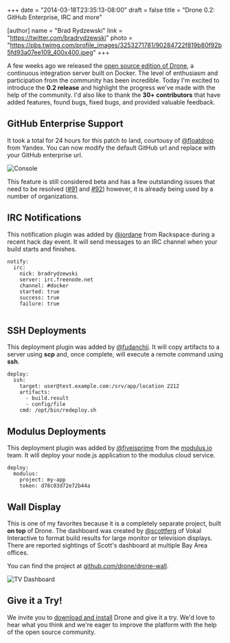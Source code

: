 +++
date = "2014-03-18T23:35:13-08:00"
draft = false
title = "Drone 0.2: GitHub Enterprise, IRC and more"

[author]
  name = "Brad Rydzewski"
  link = "https://twitter.com/bradrydzewski"
  photo = "https://pbs.twimg.com/profile_images/3253271781/90284722f819b80f92b5fd93a07ee109_400x400.jpeg"
+++


A few weeks ago we released the [open source edition of Drone](https://github.com/drone/drone), a continuous integration server built on Docker. The level of enthusiasm and participation
from the community has been incredible. Today I'm excited to introduce the **0.2 release** and highlight the progress we've made with the help of the community. I'd also like to thank the **30+ contributors** that have added features, found bugs, fixed bugs, and provided valuable feedback.

## GitHub Enterprise Support

It took a total for 24 hours for this patch to land, courtousy of [@floatdrop](https://github.com/floatdrop)
from Yandex. You can now modify the default GitHub url and replace with your
GitHub enterprise url.

![Console](/images/oss_screenshot_github_enterprise.png)

This feature is still considered beta and has a few outstanding issues that need
to be resolved ([#91](https://github.com/drone/drone/issues/91) and
[#92](https://github.com/drone/drone/issues/92)) however, it is already being
used by a number of organizations.

## IRC Notifications

This notification plugin was added by [@jordane](https://github.com/jordane)
from Rackspace during a recent hack day event. It will send messages to an IRC channel
when your build starts and finishes.

```
notify:
  irc:
    nick: bradrydzewski
    server: irc.freenode.net
    channel: #docker
    started: true
    success: true
    failure: true
    
```

## SSH Deployments

This deployment plugin was added by [@fudanchii](https://github.com/fudanchii).
It will copy artifacts to a server using **scp** and, once complete, will execute
a remote command using **ssh**.

```
deploy:
  ssh:
    target: user@test.example.com:/srv/app/location 2212
    artifacts:
      - build.result
      - config/file
    cmd: /opt/bin/redeploy.sh
```

## Modulus Deployments

This deployment plugin was added by [@fiveisprime](https://github.com/fiveisprime)
from the [modulus.io](https://modulus.io) team. It will deploy your node.js application
to the modulus cloud service.

```
deploy:
  modulus:
    project: my-app
    token: d78c03d72e72b44a
```

## Wall Display

This is one of my favorites because it is a completely separate project,
built **on top** of Drone. The dashboard was created by [@scottferg](https://github.com/scottferg)
of Vokal Interactive to format build results for large monitor or television displays.
There are reported sightings of Scott's dashboard at multiple Bay Area offices.

You can find the project at [github.com/drone/drone-wall](https://github.com/drone/drone-wall).

![TV Dashboard](https://pbs.twimg.com/media/BiIgju7CYAA6jz-.png)

## Give it a Try!

We invite you to [download and install](http://readme.drone.io/setup/install/ubuntu/)
Drone and give it a try. We'd love to hear what you think and we're eager to
improve the platform with the help of the open source community.



